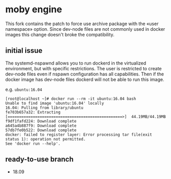 # moby engine

This fork contains the patch to force use archive package with the «user namespace» option.
Since dev-node files are not commonly used in docker images this change doesn't broke the compatibility.

## initial issue

The systemd-nspawnd allows you to run dockerd in the virtualized environment, but with specific restrictions.
The user is restricted to create dev-node files even if nspawn configuration has all capabilities. Then if the docker image has dev-node files dockerd will not be able to run this image.

e.g. `ubuntu:16.04`

```
[root@localhost ~]# docker run --rm -it ubuntu:16.04 bash
Unable to find image 'ubuntu:16.04' locally
16.04: Pulling from library/ubuntu
fe703b657a32: Extracting [==================================================>]  44.19MB/44.19MB
f9df1fafd224: Download complete
a645a4b887f9: Download complete
57db7fe0b522: Download complete
docker: failed to register layer: Error processing tar file(exit status 1): operation not permitted.
See 'docker run --help'.
```

## ready-to-use branch

- 18.09